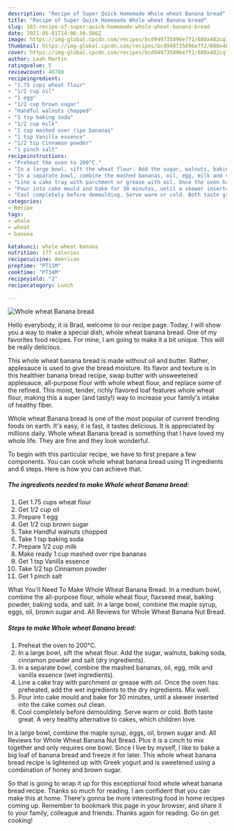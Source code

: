 ```yaml
---
description: "Recipe of Super Quick Homemade Whole wheat Banana bread"
title: "Recipe of Super Quick Homemade Whole wheat Banana bread"
slug: 103-recipe-of-super-quick-homemade-whole-wheat-banana-bread
date: 2021-05-01T14:06:50.506Z
image: https://img-global.cpcdn.com/recipes/bcd949735896e7f2/680x482cq70/whole-wheat-banana-bread-recipe-main-photo.jpg
thumbnail: https://img-global.cpcdn.com/recipes/bcd949735896e7f2/680x482cq70/whole-wheat-banana-bread-recipe-main-photo.jpg
cover: https://img-global.cpcdn.com/recipes/bcd949735896e7f2/680x482cq70/whole-wheat-banana-bread-recipe-main-photo.jpg
author: Leah Martin
ratingvalue: 5
reviewcount: 46780
recipeingredient:
- "1.75 cups wheat flour"
- "1/2 cup oil"
- "1 egg"
- "1/2 cup brown sugar"
- "Handful walnuts chopped"
- "1 tsp baking soda"
- "1/2 cup milk"
- "1 cup mashed over ripe bananas"
- "1 tsp Vanilla essence"
- "1/2 tsp Cinnamon powder"
- "1 pinch salt"
recipeinstructions:
- "Preheat the oven to 200°C."
- "In a large bowl, sift the wheat flour. Add the sugar, walnuts, baking soda, cinnamon powder and salt (dry ingredients)."
- "In a separate bowl, combine the mashed bananas, oil, egg, milk and vanilla essence (wet ingredients)."
- "Line a cake tray with parchment or grease with oil. Once the oven has preheated, add the wet ingredients to the dry ingredients. Mix well."
- "Pour into cake mould and bake for 30 minutes, until a skewer inserted into the cake comes out clean."
- "Cool completely before demoulding. Serve warm or cold. Both taste great. A very healthy alternative to cakes, which children love."
categories:
- Recipe
tags:
- whole
- wheat
- banana

katakunci: whole wheat banana 
nutrition: 177 calories
recipecuisine: American
preptime: "PT11M"
cooktime: "PT34M"
recipeyield: "2"
recipecategory: Lunch

---
```



![Whole wheat Banana bread](https://img-global.cpcdn.com/recipes/bcd949735896e7f2/680x482cq70/whole-wheat-banana-bread-recipe-main-photo.jpg)

Hello everybody, it is Brad, welcome to our recipe page. Today, I will show you a way to make a special dish, whole wheat banana bread. One of my favorites food recipes. For mine, I am going to make it a bit unique. This will be really delicious.

This whole wheat banana bread is made without oil and butter. Rather, applesauce is used to give the bread moisture. Its flavor and texture is In this healthier banana bread recipe, swap butter with unsweetened applesauce, all-purpose flour with whole wheat flour, and replace some of the refined. This moist, tender, richly flavored loaf features whole wheat flour, making this a super (and tasty!) way to increase your family&#39;s intake of healthy fiber.

Whole wheat Banana bread is one of the most popular of current trending foods on earth. It's easy, it is fast, it tastes delicious. It is appreciated by millions daily. Whole wheat Banana bread is something that I have loved my whole life. They are fine and they look wonderful.


To begin with this particular recipe, we have to first prepare a few components. You can cook whole wheat banana bread using 11 ingredients and 6 steps. Here is how you can achieve that.

<!--inarticleads1-->

##### The ingredients needed to make Whole wheat Banana bread:

1. Get 1.75 cups wheat flour
1. Get 1/2 cup oil
1. Prepare 1 egg
1. Get 1/2 cup brown sugar
1. Take Handful walnuts chopped
1. Take 1 tsp baking soda
1. Prepare 1/2 cup milk
1. Make ready 1 cup mashed over ripe bananas
1. Get 1 tsp Vanilla essence
1. Take 1/2 tsp Cinnamon powder
1. Get 1 pinch salt


What You&#39;ll Need To Make Whole Wheat Banana Bread. In a medium bowl, combine the all-purpose flour, whole wheat flour, flaxseed meal, baking powder, baking soda, and salt. In a large bowl, combine the maple syrup, eggs, oil, brown sugar and. All Reviews for Whole Wheat Banana Nut Bread. 

<!--inarticleads2-->

##### Steps to make Whole wheat Banana bread:

1. Preheat the oven to 200°C.
1. In a large bowl, sift the wheat flour. Add the sugar, walnuts, baking soda, cinnamon powder and salt (dry ingredients).
1. In a separate bowl, combine the mashed bananas, oil, egg, milk and vanilla essence (wet ingredients).
1. Line a cake tray with parchment or grease with oil. Once the oven has preheated, add the wet ingredients to the dry ingredients. Mix well.
1. Pour into cake mould and bake for 30 minutes, until a skewer inserted into the cake comes out clean.
1. Cool completely before demoulding. Serve warm or cold. Both taste great. A very healthy alternative to cakes, which children love.


In a large bowl, combine the maple syrup, eggs, oil, brown sugar and. All Reviews for Whole Wheat Banana Nut Bread. Plus it is a cinch to mix together and only requires one bowl. Since I live by myself, I like to bake a big loaf of banana bread and freeze it for later. This whole wheat banana bread recipe is lightened up with Greek yogurt and is sweetened using a combination of honey and brown sugar. 

So that is going to wrap it up for this exceptional food whole wheat banana bread recipe. Thanks so much for reading. I am confident that you can make this at home. There's gonna be more interesting food in home recipes coming up. Remember to bookmark this page in your browser, and share it to your family, colleague and friends. Thanks again for reading. Go on get cooking!
